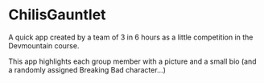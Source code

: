 # ChilisGauntlet

A quick app created by a team of 3 in 6 hours as a little competition in the Devmountain course.

This app highlights each group member with a picture and a small bio (and a randomly assigned Breaking Bad character...)
